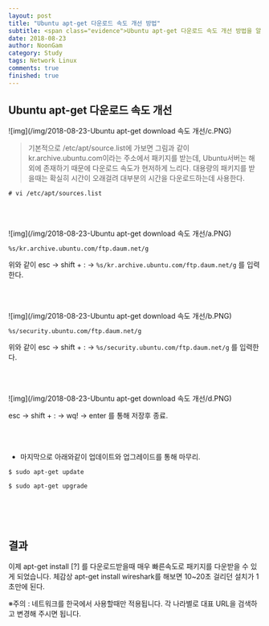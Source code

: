 ```yaml
---
layout: post
title: "Ubuntu apt-get 다운로드 속도 개선 방법"
subtitle: <span class="evidence">Ubuntu apt-get 다운로드 속도 개선 방법을 알아보자.</span>
date: 2018-08-23
author: NoonGam
category: Study
tags: Network Linux
comments: true
finished: true
---
```




## Ubuntu apt-get 다운로드 속도 개선


![img](/img/2018-08-23-Ubuntu apt-get download 속도 개선/c.PNG)

> 기본적으로 /etc/apt/source.list에 가보면 그림과 같이 kr.archive.ubuntu.com이라는 주소에서 패키지를 받는데, Ubuntu서버는 해외에 존재하기 때문에 다운로드 속도가 현저하게 느리다. 대용량의 패키지를 받을때는 확실히 시간이 오래걸려 대부분의 시간을 다운로드하는데 사용한다.  

```
# vi /etc/apt/sources.list
```

<br><br>

![img](/img/2018-08-23-Ubuntu apt-get download 속도 개선/a.PNG)

```
%s/kr.archive.ubuntu.com/ftp.daum.net/g
```

<a>위와 같이 esc -> shift + :  -> `%s/kr.archive.ubuntu.com/ftp.daum.net/g` 를 입력한다.</a>


<br><br>


![img](/img/2018-08-23-Ubuntu apt-get download 속도 개선/b.PNG)
```
%s/security.ubuntu.com/ftp.daum.net/g
```

<a>위와 같이 esc -> shift + :  -> `%s/security.ubuntu.com/ftp.daum.net/g` 를 입력한다.</a>

<br><br>

![img](/img/2018-08-23-Ubuntu apt-get download 속도 개선/d.PNG)

<a>esc -> shift + : -> wq! -> enter  를 통해 저장후 종료.</a>

<br><br>

- 마지막으로 아래와같이 업데이트와 업그레이드를 통해 마무리.

```
$ sudo apt-get update
```

```
$ sudo apt-get upgrade
```



<br><br><br>



## 결과


이제 apt-get install [?] 를 다운로드받을때 매우 빠른속도로 패키지를 다운받을 수 있게 되었습니다. 체감상 apt-get install wireshark를 해보면 10~20초 걸리던 설치가 1초만에 된다.


<span class="evidence">※주의 : 네트워크를 한국에서 사용할때만 적용됩니다. 각 나라별로 대표 URL을 검색하고 변경해 주시면 됩니다. </span>
